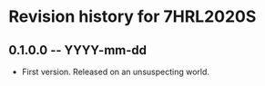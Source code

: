 # Revision history for 7HRL2020S

## 0.1.0.0 -- YYYY-mm-dd

* First version. Released on an unsuspecting world.
